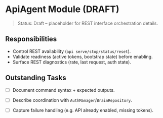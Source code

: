 # ApiAgent Module (DRAFT)

> Status: Draft – placeholder for REST interface orchestration details.

## Responsibilities
- Control REST availability (`api serve/stop/status/reset`).
- Validate readiness (active tokens, bootstrap state) before enabling.
- Surface REST diagnostics (rate, last request, auth state).

## Outstanding Tasks
- [ ] Document command syntax + expected outputs.
- [ ] Describe coordination with `AuthManager`/`BrainRepository`.
- [ ] Capture failure handling (e.g. API already enabled, missing tokens).

